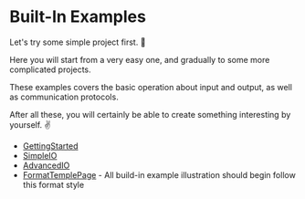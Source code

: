 # Built-In Examples

Let's try some simple project first. 🤣 

Here you will start from a very easy one, and gradually to some more complicated projects. 

These examples covers the basic operation about input and output, as well as communication protocols.

After all these, you will certainly be able to create something interesting by yourself. ✌ 

* [GettingStarted](getstarted/)
* [SimpleIO](simpleio/)
* [AdvancedIO](advancedio/)
* [FormatTemplePage](FormatTemplePage.md) - All build-in example illustration should begin follow this format style



